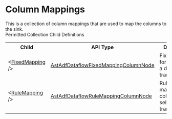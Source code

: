 # Column Mappings

<div class="LanguageSummary"><div class ="SummaryItem">This is a collection of column mappings that are used to map the columns to the sink.</div></div><div class="SchemaBindingGroup"><div class="SchemaBindingGroupHeader">Permitted Collection Child Definitions</div><table id="SchemaBindingList" class="SchemaBindingList"><tbody><tr><th class="SchemaBindingNameColumnHeader">Child</th><th class="SchemaBindingTypeColumnHeader">API Type</th><th class="SchemaBindingSummaryColumnHeader">Description</th></tr><tr class="cd0"><td class="SchemaBindingName"><span class="punc">&lt;</span><a href=Varigence.Languages.Biml.DataFactory.AstAdfDataflowFixedMappingColumnNode.html">FixedMapping</a><span class="punc"> /&gt;</span></td><td class="SchemaBindingType"><a href="../api-reference/Varigence.Languages.Biml.DataFactory.AstAdfDataflowFixedMappingColumnNode.html">AstAdfDataflowFixedMappingColumnNode</a></td><td class="SchemaBindingSummary">Fixed mapping for columns in a dataflow transformation.</td></tr><tr class="cd1"><td class="SchemaBindingName"><span class="punc">&lt;</span><a href=Varigence.Languages.Biml.DataFactory.AstAdfDataflowRuleMappingColumnNode.html">RuleMapping</a><span class="punc"> /&gt;</span></td><td class="SchemaBindingType"><a href="../api-reference/Varigence.Languages.Biml.DataFactory.AstAdfDataflowRuleMappingColumnNode.html">AstAdfDataflowRuleMappingColumnNode</a></td><td class="SchemaBindingSummary">Rule based mapping for columns in a select transformation.</td></tr></tbody></table></div>